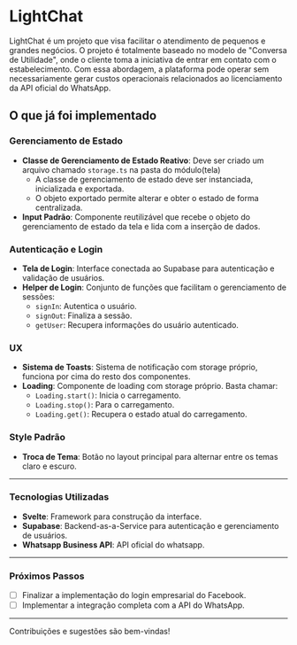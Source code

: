 # LightChat

LightChat é um projeto que visa facilitar o atendimento de pequenos e grandes negócios. O projeto é totalmente baseado no modelo de "Conversa de Utilidade", onde o cliente toma a iniciativa de entrar em contato com o estabelecimento. Com essa abordagem, a plataforma pode operar sem necessariamente gerar custos operacionais relacionados ao licenciamento da API oficial do WhatsApp.

## O que já foi implementado

### Gerenciamento de Estado
- **Classe de Gerenciamento de Estado Reativo**: Deve ser criado um arquivo chamado `storage.ts` na pasta do módulo(tela)
  - A classe de gerenciamento de estado deve ser instanciada, inicializada e exportada.
  - O objeto exportado permite alterar e obter o estado de forma centralizada.
- **Input Padrão**: Componente reutilizável que recebe o objeto do gerenciamento de estado da tela e lida com a inserção de dados.

### Autenticação e Login
- **Tela de Login**: Interface conectada ao Supabase para autenticação e validação de usuários.
- **Helper de Login**: Conjunto de funções que facilitam o gerenciamento de sessões:
  - `signIn`: Autentica o usuário.
  - `signOut`: Finaliza a sessão.
  - `getUser`: Recupera informações do usuário autenticado.

### UX
- **Sistema de Toasts**: Sistema de notificação com storage próprio, funciona por cima do resto dos componentes.
- **Loading**: Componente de loading com storage próprio. Basta chamar:
  - `Loading.start()`: Inicia o carregamento.
  - `Loading.stop()`: Para o carregamento.
  - `Loading.get()`: Recupera o estado atual do carregamento.

### Style Padrão
- **Troca de Tema**: Botão no layout principal para alternar entre os temas claro e escuro.

---

### Tecnologias Utilizadas

- **Svelte**: Framework para construção da interface.
- **Supabase**: Backend-as-a-Service para autenticação e gerenciamento de usuários.
- **Whatsapp Business API**: API oficial do whatsapp.

---

### Próximos Passos

- [ ] Finalizar a implementação do login empresarial do Facebook.
- [ ] Implementar a integração completa com a API do WhatsApp.

---

Contribuições e sugestões são bem-vindas!

